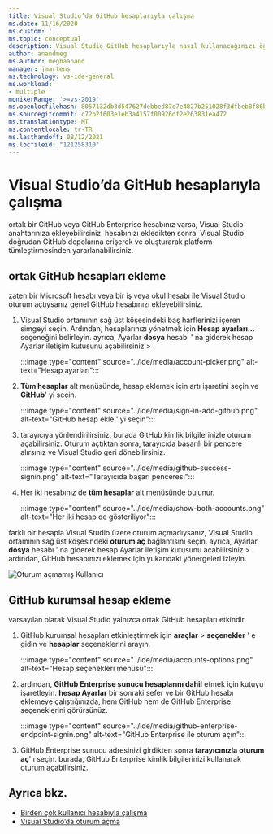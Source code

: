 ```yaml
---
title: Visual Studio’da GitHub hesaplarıyla çalışma
ms.date: 11/16/2020
ms.custom: ''
ms.topic: conceptual
description: Visual Studio GitHub hesaplarıyla nasıl kullanacağınızı öğrenin.
author: anandmeg
ms.author: meghaanand
manager: jmartens
ms.technology: vs-ide-general
ms.workload:
- multiple
monikerRange: '>=vs-2019'
ms.openlocfilehash: 8057132db3d547627debbed87e7e4827b251028f3dfbeb8f86b870a9e098e3a0
ms.sourcegitcommit: c72b2f603e1eb3a4157f00926df2e263831ea472
ms.translationtype: MT
ms.contentlocale: tr-TR
ms.lasthandoff: 08/12/2021
ms.locfileid: "121258310"
---
```

# <a name="work-with-github-accounts-in-visual-studio"></a>Visual Studio’da GitHub hesaplarıyla çalışma

ortak bir GitHub veya GitHub Enterprise hesabınız varsa, Visual Studio anahtarınıza ekleyebilirsiniz. hesabınızı ekledikten sonra, Visual Studio doğrudan GitHub depolarına erişerek ve oluşturarak platform tümleştirmesinden yararlanabilirsiniz.

## <a name="adding-public-github-accounts"></a>ortak GitHub hesapları ekleme

zaten bir Microsoft hesabı veya bir iş veya okul hesabı ile Visual Studio oturum açtıysanız genel GitHub hesabınızı ekleyebilirsiniz.

1. Visual Studio ortamının sağ üst köşesindeki baş harflerinizi içeren simgeyi seçin. Ardından, hesaplarınızı yönetmek için **Hesap ayarları...** seçeneğini belirleyin. ayrıca, Ayarlar **dosya** hesabı ' na giderek hesap Ayarlar iletişim kutusunu açabilirsiniz  >  .

    :::image type="content" source="../ide/media/account-picker.png" alt-text="Hesap ayarları":::

2. **Tüm hesaplar** alt menüsünde, hesap eklemek için artı işaretini seçin ve **GitHub**' yi seçin.

    :::image type="content" source="../ide/media/sign-in-add-github.png" alt-text="GitHub hesap ekle ' yi seçin":::

3. tarayıcıya yönlendirilirsiniz, burada GitHub kimlik bilgilerinizle oturum açabilirsiniz. Oturum açtıktan sonra, tarayıcıda başarılı bir pencere alırsınız ve Visual Studio geri dönebilirsiniz.

    :::image type="content" source="../ide/media/github-success-signin.png" alt-text="Tarayıcıda başarı penceresi":::

4. Her iki hesabınız de **tüm hesaplar** alt menüsünde bulunur.

    :::image type="content" source="../ide/media/show-both-accounts.png" alt-text="Her iki hesap de gösteriliyor":::

farklı bir hesapla Visual Studio üzere oturum açmadıysanız, Visual Studio ortamının sağ üst köşesindeki **oturum aç** bağlantısını seçin. ayrıca, Ayarlar **dosya** hesabı ' na giderek hesap Ayarlar iletişim kutusunu açabilirsiniz  >  . ardından, GitHub hesabınızı eklemek için yukarıdaki yönergeleri izleyin.

![Oturum açmamış Kullanıcı](../ide/media/vs2019_usernotsignedin.png)

## <a name="adding-github-enterprise-accounts"></a>GitHub kurumsal hesap ekleme

varsayılan olarak Visual Studio yalnızca ortak GitHub hesapları etkindir.

1. GitHub kurumsal hesapları etkinleştirmek için **araçlar**  >  **seçenekler** ' e gidin ve **hesaplar** seçeneklerini arayın.

    :::image type="content" source="../ide/media/accounts-options.png" alt-text="Hesap seçenekleri menüsü":::

2. ardından, **GitHub Enterprise sunucu hesaplarını dahil** etmek için kutuyu işaretleyin. **hesap Ayarlar** bir sonraki sefer ve bir GitHub hesabı eklemeye çalıştığınızda, hem GitHub hem de GitHub Enterprise seçeneklerini görürsünüz.

    :::image type="content" source="../ide/media/github-enterprise-endpoint-signin.png" alt-text="GitHub Enterprise ile oturum açın":::

3. GitHub Enterprise sunucu adresinizi girdikten sonra **tarayıcınızla oturum aç**' ı seçin. burada, GitHub Enterprise kimlik bilgilerinizi kullanarak oturum açabilirsiniz.

## <a name="see-also"></a>Ayrıca bkz.

- [Birden çok kullanıcı hesabıyla çalışma](work-with-multiple-user-accounts.md)
- [Visual Studio’da oturum açma](signing-in-to-visual-studio.md)
